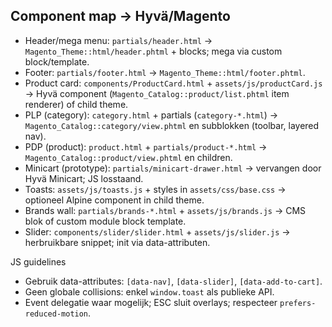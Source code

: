 ## Component map → Hyvä/Magento

- Header/mega menu: `partials/header.html` → `Magento_Theme::html/header.phtml` + blocks; mega via custom block/template.
- Footer: `partials/footer.html` → `Magento_Theme::html/footer.phtml`.
- Product card: `components/ProductCard.html` + `assets/js/productCard.js` → Hyvä component (`Magento_Catalog::product/list.phtml` item renderer) of child theme.
- PLP (category): `category.html` + partials (`category-*.html`) → `Magento_Catalog::category/view.phtml` en subblokken (toolbar, layered nav).
- PDP (product): `product.html` + `partials/product-*.html` → `Magento_Catalog::product/view.phtml` en children.
- Minicart (prototype): `partials/minicart-drawer.html` → vervangen door Hyvä Minicart; JS losstaand.
- Toasts: `assets/js/toasts.js` + styles in `assets/css/base.css` → optioneel Alpine component in child theme.
- Brands wall: `partials/brands-*.html` + `assets/js/brands.js` → CMS blok of custom module block template.
- Slider: `components/slider/slider.html` + `assets/js/slider.js` → herbruikbare snippet; init via data-attributen.

JS guidelines

- Gebruik data-attributes: `[data-nav]`, `[data-slider]`, `[data-add-to-cart]`.
- Geen globale collisions: enkel `window.toast` als publieke API.
- Event delegatie waar mogelijk; ESC sluit overlays; respecteer `prefers-reduced-motion`.


